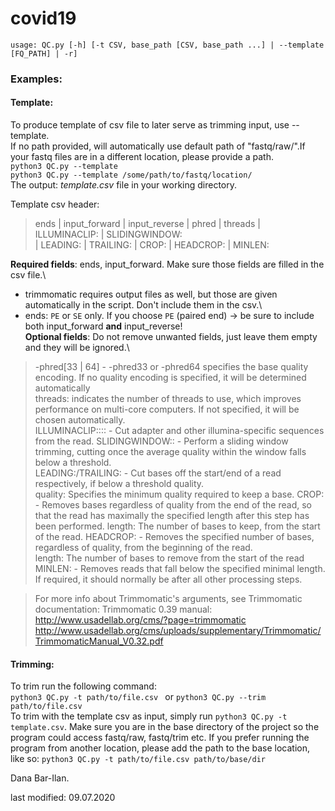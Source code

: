 # covid19

`usage: QC.py [-h] [-t CSV, base_path [CSV, base_path ...] | --template
             [FQ_PATH] | -r]`

### Examples:
#### Template:
To produce template of csv file to later serve as trimming input, use --template.\
If no path provided, will automatically use default path of "fastq/raw/".If your fastq files are in a different 
location, please provide a path.  
`python3 QC.py --template`\
`python3 QC.py --template /some/path/to/fastq/location/`\
The output: _template.csv_ file in your working directory.

Template csv header:
>ends   |	input_forward   |	input_reverse   |	phred   |	threads |   ILLUMINACLIP:   |	SLIDINGWINDOW:  
>|   LEADING:    |	TRAILING:   |	CROP:   |	HEADCROP:   |	MINLEN: 

**Required fields**: ends, input_forward. Make sure those fields are filled in the csv file.\
* trimmomatic requires output files as well, but those are given automatically in the script. Don't include them in the csv.\
* ends: `PE` or `SE` only. If you choose `PE` (paired end) -> be sure to include both input_forward **and**  input_reverse! \
**Optional fields**: 
Do not remove unwanted fields, just leave them empty and they will be ignored.\
> -phred[33 | 64] -  -phred33 or -phred64 specifies the base quality encoding. If no quality encoding is specified,
it will be determined automatically \
>threads<int>: indicates the number of threads to use, which improves performance on multi-core
computers. If not specified, it will be chosen automatically. \
> ILLUMINACLIP:<fastaWithAdaptersEtc>:<seed mismatches>:<palindrome clip
threshold>:<simple clip threshold> - Cut adapter and other illumina-specific sequences from the read. 
>SLIDINGWINDOW:<windowSize>:<requiredQuality>  -  Perform a sliding window trimming, cutting once the average quality within the window falls below a 
>threshold. \
>LEADING:/TRAILING:<quality> - Cut bases off the start/end of a read respectively, if below a threshold quality. \
>quality: Specifies the minimum quality required to keep a base.
>CROP:<length>  - Removes bases regardless of quality from the end of the read, so that the read has maximally
the specified length after this step has been performed. length: The number of bases to keep, from the start of the read.
>HEADCROP:<length> - Removes the specified number of bases, regardless of quality, from the beginning of the read.\
>length: The number of bases to remove from the start of the read
>MINLEN:<length> - Removes reads that fall below the specified minimal length.  If required, it should
normally be after all other processing steps. 

>For more info about Trimmomatic's arguments, see Trimmomatic documentation:
>Trimmomatic 0.39 manual: http://www.usadellab.org/cms/?page=trimmomatic
>http://www.usadellab.org/cms/uploads/supplementary/Trimmomatic/TrimmomaticManual_V0.32.pdf


#### Trimming:
To trim run the following command:\
`python3 QC.py -t path/to/file.csv ` or
`python3 QC.py --trim path/to/file.csv`\
To trim with the template csv as input, simply run `python3 QC.py -t template.csv`. Make sure you are in the base
directory of the project so the program could access fastq/raw, fastq/trim etc.
If you prefer running the program from another location, please add the path to the base location, like so:
`python3 QC.py -t path/to/file.csv path/to/base/dir`



Dana Bar-Ilan.

last modified: 09.07.2020